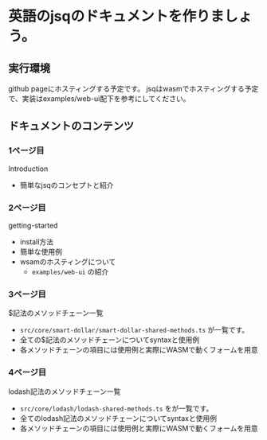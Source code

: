 # 英語のjsqのドキュメントを作りましょう。
## 実行環境
github pageにホスティングする予定です。
jsqはwasmでホスティングする予定で、実装はexamples/web-ui配下を参考にしてください。

## ドキュメントのコンテンツ

### 1ページ目
Introduction

- 簡単なjsqのコンセプトと紹介

### 2ページ目
getting-started

- install方法
- 簡単な使用例
- wsamのホスティングについて
  - `examples/web-ui` の紹介

### 3ページ目
$記法のメソッドチェーン一覧

- `src/core/smart-dollar/smart-dollar-shared-methods.ts` が一覧です。
- 全ての$記法のメソッドチェーンについてsyntaxと使用例
- 各メソッドチェーンの項目には使用例と実際にWASMで動くフォームを用意
### 4ページ目
lodash記法のメソッドチェーン一覧

- `src/core/lodash/lodash-shared-methods.ts` をが一覧です。
- 全てのlodash記法のメソッドチェーンについてsyntaxと使用例
- 各メソッドチェーンの項目には使用例と実際にWASMで動くフォームを用意